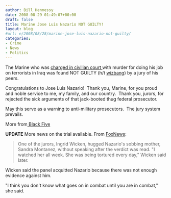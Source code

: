 ```yaml
---
author: Bill Hennessy
date: 2008-08-29 01:49:07+00:00
draft: false
title: Marine Jose Luis Nazario NOT GUILTY!
layout: blog
#url: e/2008/08/28/marine-jose-luis-nazario-not-guilty/
categories:
- Crime
- News
- Politics
---
```


The Marine who was [charged in civilian court ](https://hennessysview.com/2008/08/17/free-jose-luis-nazario-jr/)with murder for doing his job on terrorists in Iraq was found NOT GUILTY (h/t [wizbang](https://wizbangblog.com/content/2008/08/28/breaking-former-marine-found-not-guilty-on-iraqis-deaths.php)) by a jury of his peers.

Congratulations to Jose Luis Nazario!  Thank you, Marine, for you proud and noble service to me, my family, and our country.  Thank you, jurors, for rejected the sick arguments of that jack-booted thug federal prosecutor. 

May this serve as a warning to anti-military prosecutors.  The jury system prevails.

More from[ Black Five](https://www.blackfive.net/main/2008/08/judicial-waterb.html)

**UPDATE**
More news on the trial available.  From [FoxNews](https://www.foxnews.com/story/0,2933,413005,00.html):



> One of the jurors, Ingrid Wicken, hugged Nazario's sobbing mother, Sandra Montanez, without speaking after the verdict was read. "I watched her all week. She was being tortured every day," Wicken said later.

Wicken said the panel acquitted Nazario because there was not enough evidence against him.

"I think you don't know what goes on in combat until you are in combat," she said.




